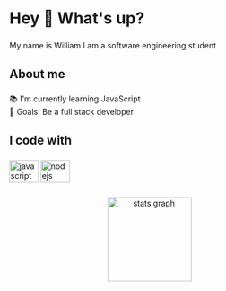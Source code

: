<h1 align="left">Hey 👋 What's up?</h1>

###

<p align="left">My name is William I am a software engineering student</p>

###

<h2 align="left">About me</h2>

###

<p align="left">📚 I'm currently learning JavaScript<br>🎯 Goals: Be a full stack developer</p>

###

<h2 align="left">I code with</h2>

###

<div align="left">
  <img src="https://cdn.jsdelivr.net/gh/devicons/devicon/icons/javascript/javascript-original.svg" height="40" width="52" alt="javascript logo"  />
  <img src="https://cdn.jsdelivr.net/gh/devicons/devicon/icons/nodejs/nodejs-original.svg" height="40" width="52" alt="nodejs logo"  />
</div>

###

<div align="center">
  <img src="https://github-readme-stats.vercel.app/api?hide_title=false&hide_rank=false&show_icons=true&include_all_commits=true&count_private=true&disable_animations=false&theme=buefy&locale=en&hide_border=false&username=WillianFigueiredos" height="150" alt="stats graph"  />
  <img src="https://github-readme-stats.vercel.app/api/top-langs?locale=en&hide_title=false&layout=compact&card_width=320&langs_count=0&theme=dracula&hide_border=false&username=WillianFigueiredos" height="0" alt="languages graph"  />
</div>

###

